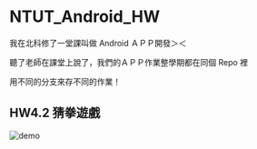 # NTUT_Android_HW

我在北科修了一堂課叫做 Android ＡＰＰ開發＞＜<br>

聽了老師在課堂上說了，我們的ＡＰＰ作業整學期都在同個 Repo 裡<br>

用不同的分支來存不同的作業！

## HW4.2 猜拳遊戲

![demo](https://github.com/PinLin/NTUT_Android_HW/raw/HW4.2/image/demo.png)
